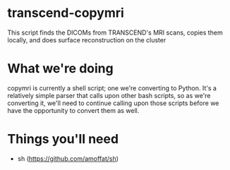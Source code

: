 transcend-copymri
=================

This script finds the DICOMs from TRANSCEND's MRI scans, copies them locally, and does surface reconstruction on the cluster

What we're doing
=================
copymri is currently a shell script; one we're converting to Python. It's a relatively simple parser that calls upon other bash scripts, so as we're converting it, we'll need to continue calling upon those scripts before we have the opportunity to convert them as well.

Things you'll need
==================
* sh (https://github.com/amoffat/sh)
